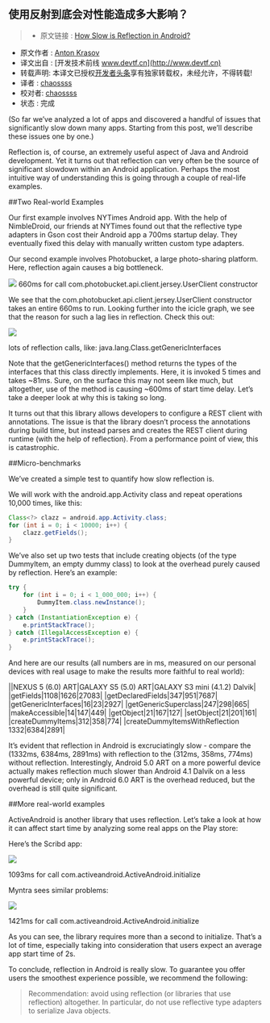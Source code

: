 使用反射到底会对性能造成多大影响？
---

> * 原文链接 : [How Slow is Reflection in Android?](http://blog.nimbledroid.com/2016/02/23/slow-Android-reflection.html)
* 原文作者 : [Anton Krasov](http://blog.nimbledroid.com/)
* 译文出自 : [开发技术前线 www.devtf.cn](http://www.devtf.cn)
* 转载声明: 本译文已授权[开发者头条](http://toutiao.io/download)享有独家转载权，未经允许，不得转载!
* 译者 : [chaossss](https://github.com/chaossss) 
* 校对者: [chaossss](https://github.com/chaossss)
* 状态 :  完成 



(So far we’ve analyzed a lot of apps and discovered a handful of issues that significantly slow down many apps. Starting from this post, we’ll describe these issues one by one.)

Reflection is, of course, an extremely useful aspect of Java and Android development. Yet it turns out that reflection can very often be the source of significant slowdown within an Android application. Perhaps the most intuitive way of understanding this is going through a couple of real-life examples.

##Two Real-world Examples

Our first example involves NYTimes Android app. With the help of NimbleDroid, our friends at NYTimes found out that the reflective type adapters in Gson cost their Android app a 700ms startup delay. They eventually fixed this delay with manually written custom type adapters.

Our second example involves Photobucket, a large photo-sharing platform. Here, reflection again causes a big bottleneck.

![](http://blog.nimbledroid.com/assets/slow-android-reflection/com.photobucket.android-iricle-graph-top.png)
660ms for call com.photobucket.api.client.jersey.UserClient constructor

We see that the com.photobucket.api.client.jersey.UserClient constructor takes an entire 660ms to run. Looking further into the icicle graph, we see that the reason for such a lag lies in reflection. Check this out:

![](http://blog.nimbledroid.com/assets/slow-android-reflection/com.photobucket.android-iricle-graph-bottom.png)

lots of reflection calls, like: java.lang.Class.getGenericInterfaces

Note that the getGenericInterfaces() method returns the types of the interfaces that this class directly implements. Here, it is invoked 5 times and takes ~81ms. Sure, on the surface this may not seem like much, but altogether, use of the method is causing ~600ms of start time delay. Let’s take a deeper look at why this is taking so long.

It turns out that this library allows developers to configure a REST client with annotations. The issue is that the library doesn’t process the annotations during build time, but instead parses and creates the REST client during runtime (with the help of reflection). From a performance point of view, this is catastrophic.

##Micro-benchmarks

We’ve created a simple test to quantify how slow reflection is.

We will work with the android.app.Activity class and repeat operations 10,000 times, like this:

```java
Class<?> clazz = android.app.Activity.class;
for (int i = 0; i < 10000; i++) {
	clazz.getFields();
}
```

We’ve also set up two tests that include creating objects (of the type DummyItem, an empty dummy class) to look at the overhead purely caused by reflection. Here’s an example:

```java
try {
    for (int i = 0; i < 1_000_000; i++) {
        DummyItem.class.newInstance();
    }
} catch (InstantiationException e) {
    e.printStackTrace();
} catch (IllegalAccessException e) {
    e.printStackTrace();
}
```

And here are our results (all numbers are in ms, measured on our personal devices with real usage to make the results more faithful to real world):

||NEXUS 5 (6.0) ART|GALAXY S5 (5.0) ART|GALAXY S3 mini (4.1.2) Dalvik|
|getFields|1108|1626|27083|
|getDeclaredFields|347|951|7687|
|getGenericInterfaces|16|23|2927|
|getGenericSuperclass|247|298|665|
|makeAccessible|14|147|449|
|getObject|21|167|127|
|setObject|21|201|161|
|createDummyItems|312|358|774|
|createDummyItemsWithReflection	1332|6384|2891|

It’s evident that reflection in Android is excruciatingly slow - compare the (1332ms, 6384ms, 2891ms) with reflection to the (312ms, 358ms, 774ms) without reflection. Interestingly, Android 5.0 ART on a more powerful device actually makes reflection much slower than Android 4.1 Dalvik on a less powerful device; only in Android 6.0 ART is the overhead reduced, but the overhead is still quite significant.

##More real-world examples

ActiveAndroid is another library that uses reflection. Let’s take a look at how it can affect start time by analyzing some real apps on the Play store:

Here’s the Scribd app:

![](http://blog.nimbledroid.com/assets/slow-android-reflection/Scribd.png)

1093ms for call com.activeandroid.ActiveAndroid.initialize

Myntra sees similar problems:

![](http://blog.nimbledroid.com/assets/slow-android-reflection/Myntra.png)

1421ms for call com.activeandroid.ActiveAndroid.initialize

As you can see, the library requires more than a second to initialize. That’s a lot of time, especially taking into consideration that users expect an average app start time of 2s.

To conclude, reflection in Android is really slow. To guarantee you offer users the smoothest experience possible, we recommend the following:

> Recommendation: avoid using reflection (or libraries that use reflection) altogether. In particular, do not use reflective type adapters to serialize Java objects.